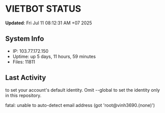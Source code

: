 # VIETBOT STATUS
**Updated**: Fri Jul 11 08:12:31 AM +07 2025

## System Info
- IP: 103.77.172.150
- Uptime: up 5 days, 11 hours, 59 minutes
- Files: 11811

## Last Activity

to set your account's default identity.
Omit --global to set the identity only in this repository.

fatal: unable to auto-detect email address (got 'root@vinh3690.(none)')
